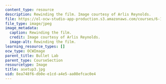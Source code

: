 ```yaml
---
content_type: resource
description: Rewinding the film. Image courtesy of Arlis Reynolds.
file: https://ol-ocw-studio-app-production.s3.amazonaws.com/courses/6-163-strobe-project-laboratory-fall-2005/8ea748f6db0ee1cda4e5aa08efcac0e4_asetup3.jpg
file_type: image/jpeg
image_metadata:
  caption: Rewinding the film.
  credit: Image courtesy of Arlis Reynolds.
  image-alt: Rewinding the film.
learning_resource_types: []
ocw_type: OCWImage
parent_title: Bullet Lab
parent_type: CourseSection
resourcetype: Image
title: asetup3.jpg
uid: 8ea748f6-db0e-e1cd-a4e5-aa08efcac0e4
---
```

